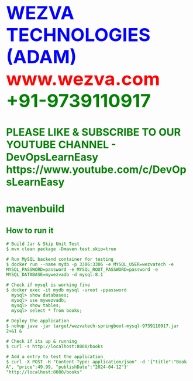 <html><body><h1 style="font-size:50px;color:blue;">WEZVA TECHNOLOGIES (ADAM) <br> <font style="color:red;"> www.wezva.com <br> <font style="color:green;"> +91-9739110917 </h1>
<h1> PLEASE LIKE & SUBSCRIBE TO OUR YOUTUBE CHANNEL - DevOpsLearnEasy
    https://www.youtube.com/c/DevOpsLearnEasy </h1> </body></html>
              
# mavenbuild
## How to run it
```
# Build Jar & Skip Unit Test
$ mvn clean package -Dmaven.test.skip=true

# Run MySQL backend container for testing
$ docker run --name mydb -p 3306:3306 -e MYSQL_USER=wezvatech -e MYSQL_PASSWORD=password -e MYSQL_ROOT_PASSWORD=password -e MYSQL_DATABASE=mywezvadb -d mysql:8.1

# Check if mysql is working fine
$ docker exec -it mydb mysql -uroot -ppassword
  mysql> show databases;
  mysql> use mywezvadb;
  mysql> show tables;
  mysql> select * from books;

# Deploy the application
$ nohup java -jar target/wezvatech-springboot-mysql-9739110917.jar 2>&1 &

# Check if its up & running
$ curl -s http://localhost:8080/books

# Add a entry to test the application
$ curl -X POST -H "Content-Type: application/json" -d '{"title":"Book A", "price":49.99, "publishDate":"2024-04-12"}' "http://localhost:8080/books"


```

